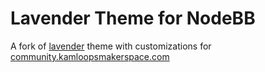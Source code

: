 Lavender Theme for NodeBB
=========================

A fork of [lavender](https://github.com/NodeBB/nodebb-theme-lavender) theme
with customizations for [community.kamloopsmakerspace.com](http://community.kamloopsmakerspace.com)
